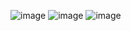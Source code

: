 ![image](https://github.com/user-attachments/assets/d9169d92-fb27-4d94-85dc-5a16e0e0399d)
![image](https://github.com/user-attachments/assets/f3828df5-b306-4117-b408-b978846508de)
![image](https://github.com/user-attachments/assets/df8be462-784c-4174-9548-9eb8f8dcd60d)
